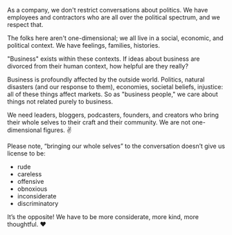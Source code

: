 As a company, we don't restrict conversations about politics. We have employees and contractors who are all over the political spectrum, and we respect that.

The folks here aren't one-dimensional; we all live in a social, economic, and political context. We have feelings, families, histories.

"Business" exists within these contexts. If ideas about business are divorced from their human context, how helpful are they really?

Business is profoundly affected by the outside world. Politics, natural disasters (and our response to them), economies, societal beliefs, injustice: all of these things affect markets.
So as "business people," we care about things not related purely to business.

We need leaders, bloggers, podcasters, founders, and creators who bring their whole selves to their craft and their community.
We are not one-dimensional figures. :v:

Please note, “bringing our whole selves” to the conversation doesn’t give us license to be:

- rude
- careless
- offensive
- obnoxious
- inconsiderate
- discriminatory

It’s the opposite! We have to be more considerate, more kind, more thoughtful. :heart:
